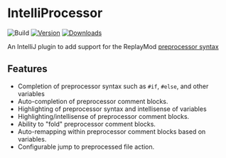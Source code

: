 # IntelliProcessor

![Build](https://github.com/Polyfrost/IntelliProcessor/workflows/Build/badge.svg)
[![Version](https://img.shields.io/jetbrains/plugin/v/24289.svg)](https://plugins.jetbrains.com/plugin/24289)
[![Downloads](https://img.shields.io/jetbrains/plugin/d/24289.svg)](https://plugins.jetbrains.com/plugin/24289)

<!-- plugin description -->
An IntelliJ plugin to add support for the ReplayMod [preprocessor syntax](https://github.com/ReplayMod/Preprocessor)

## Features

* Completion of preprocessor syntax such as `#if`, `#else`, and other variables
* Auto-completion of preprocessor comment blocks.
* Highlighting of preprocessor syntax and intellisense of variables
* Highlighting/intellisense of preprocessor comment blocks.
* Ability to "fold" preprocessor comment blocks.
* Auto-remapping within preprocessor comment blocks based on variables.
* Configurable jump to preprocessed file action.
<!-- plugin description end -->


